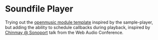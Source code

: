 
# Soundfile Player

Trying out the [openmusic module template](http://openmusic.github.io/)
inspired by the sample-player, but adding the ability to schedule callbacks during playback,
inspired by [Chinmay @ Sonoport](http://chinpen.net/talks/wac-paper/#/37) talk from the Web Audio Conference.
